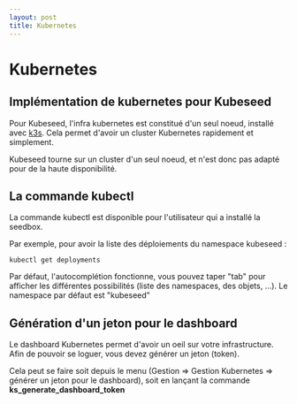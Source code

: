 ```yaml
---
layout: post
title: Kubernetes
---
```

# Kubernetes

## Implémentation de kubernetes pour Kubeseed

Pour Kubeseed, l'infra kubernetes est constitué d'un seul noeud, installé avec [k3s](https://k3s.io/). Cela permet d'avoir un cluster Kubernetes rapidement et simplement.

Kubeseed tourne sur un cluster d'un seul noeud, et n'est donc pas adapté pour de la haute disponibilité.

## La commande kubectl

La commande kubectl est disponible pour l'utilisateur qui a installé la seedbox.

Par exemple, pour avoir la liste des déploiements du namespace kubeseed :

```
kubectl get deployments
```

Par défaut, l'autocomplétion fonctionne, vous pouvez taper "tab" pour afficher les différentes possibilités (liste des namespaces, des objets, ...).
Le namespace par défaut est "kubeseed"

## Génération d'un jeton pour le dashboard

Le dashboard Kubernetes permet d'avoir un oeil sur votre infrastructure. Afin de pouvoir se loguer, vous devez générer un jeton (token).

Cela peut se faire soit depuis le menu (Gestion => Gestion Kubernetes => générer un jeton pour le dashboard), soit en lançant la commande **ks_generate_dashboard_token**